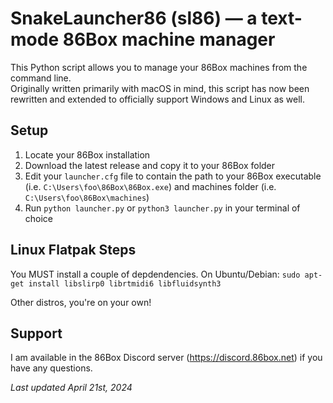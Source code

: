 # SnakeLauncher86 (sl86) — a text-mode 86Box machine manager
This Python script allows you to manage your 86Box machines from the command line.
<br/>Originally written primarily with macOS in mind, this script has now been rewritten and extended to officially support Windows and Linux as well.

## Setup
1. Locate your 86Box installation
2. Download the latest release and copy it to your 86Box folder
3. Edit your `launcher.cfg` file to contain the path to your 86Box executable (i.e. `C:\Users\foo\86Box\86Box.exe`) and machines folder (i.e. `C:\Users\foo\86Box\machines`)
4. Run `python launcher.py` or `python3 launcher.py` in your terminal of choice

## Linux Flatpak Steps
You MUST install a couple of depdendencies. On Ubuntu/Debian: `sudo apt-get install libslirp0 librtmidi6 libfluidsynth3`

Other distros, you're on your own!

## Support

I am available in the 86Box Discord server (https://discord.86box.net) if you have any questions.

_Last updated April 21st, 2024_
